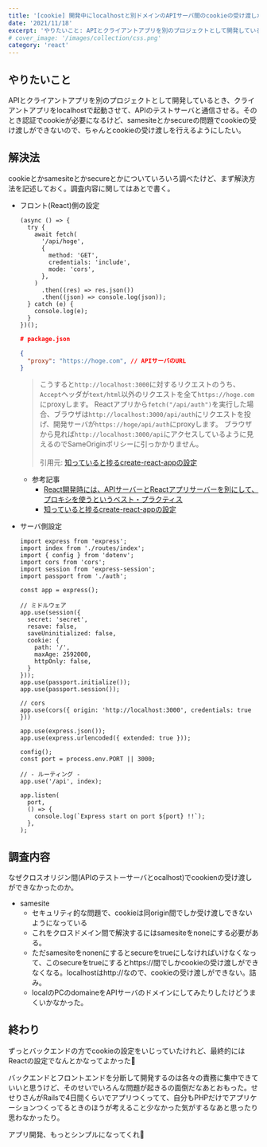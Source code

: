 ```yaml
---
title: '[cookie] 開発中にlocalhostと別ドメインのAPIサーバ間のcookieの受け渡しがうまくできないときはReactのproxyを設定するといい'
date: '2021/11/18'
excerpt: 'やりたいこと: APIとクライアントアプリを別のプロジェクトとして開発しているとき、クライアントアプリをlocalhostで起動させて、APIのテストサーバと通信させる。'
# cover_image: '/images/collection/css.png'
category: 'react'
---
```


## やりたいこと

APIとクライアントアプリを別のプロジェクトとして開発しているとき、クライアントアプリをlocalhostで起動させて、APIのテストサーバと通信させる。そのとき認証でcookieが必要になるけど、samesiteとかsecureの問題でcookieの受け渡しができないので、ちゃんとcookieの受け渡しを行えるようにしたい。

## 解決法

cookieとかsamesiteとかsecureとかについていろいろ調べたけど、まず解決方法を記述しておく。調査内容に関してはあとで書く。

- フロント(React)側の設定
    
    ```tsx
    (async () => {
      try {
        await fetch(
          '/api/hoge',
          {
            method: 'GET',
            credentials: 'include',
            mode: 'cors',
          },
        )
          .then((res) => res.json())
          .then((json) => console.log(json));
      } catch (e) {
        console.log(e);
      }
    })();
    ```
    
    ```json
    # package.json
    
    {
      "proxy": "https://hoge.com", // APIサーバのURL
    }
    ```
    
    >こうすると`http://localhost:3000`に対するリクエストのうち、`Accept`ヘッダが`text/html`以外のリクエストを全て`https://hoge.com`にproxyします。
    Reactアプリから`fetch("/api/auth")`を実行した場合、ブラウザは`http://localhost:3000/api/auth`にリクエストを投げ、開発サーバが`https://hoge/api/auth`にproxyします。
    ブラウザから見れば`http://localhost:3000/api`にアクセスしているように見えるのでSameOriginポリシーに引っかかりません。
    <br><br>
    引用元: [知っていると捗るcreate-react-appの設定](https://qiita.com/geekduck/items/6f99a3da15dd39658fff#%E9%96%8B%E7%99%BA%E4%B8%AD%E3%81%ABapi%E3%82%B5%E3%83%BC%E3%83%90%E3%81%AB%E3%83%AA%E3%82%AF%E3%82%A8%E3%82%B9%E3%83%88%E3%82%92%E6%8A%95%E3%81%92%E3%81%9F%E3%81%84)
    > 
    - 参考記事
        - [React開発時には、APIサーバーとReactアプリサーバーを別にして、プロキシを使うというベスト・プラクティス](https://applingo.tokyo/article/1568)
        - [知っていると捗るcreate-react-appの設定](https://qiita.com/geekduck/items/6f99a3da15dd39658fff#%E9%96%8B%E7%99%BA%E4%B8%AD%E3%81%ABapi%E3%82%B5%E3%83%BC%E3%83%90%E3%81%AB%E3%83%AA%E3%82%AF%E3%82%A8%E3%82%B9%E3%83%88%E3%82%92%E6%8A%95%E3%81%92%E3%81%9F%E3%81%84)
- サーバ側設定
    
    ```tsx
    import express from 'express';
    import index from './routes/index';
    import { config } from 'dotenv';
    import cors from 'cors';
    import session from 'express-session';
    import passport from './auth';
    
    const app = express();
    
    // ミドルウェア
    app.use(session({
      secret: 'secret',
      resave: false,
      saveUninitialized: false,
      cookie: {
        path: '/',
        maxAge: 2592000,
        httpOnly: false,
      }
    }));
    app.use(passport.initialize());
    app.use(passport.session());
    
    // cors
    app.use(cors({ origin: 'http://localhost:3000', credentials: true }))
    
    app.use(express.json());
    app.use(express.urlencoded({ extended: true }));
    
    config();
    const port = process.env.PORT || 3000;
    
    // - ルーティング -
    app.use('/api', index);
    
    app.listen(
      port,
      () => {
        console.log(`Express start on port ${port} !!`);
      },
    );
    ```

## 調査内容

なぜクロスオリジン間(APIのテストーサーバとocalhost)でcookienの受け渡しができなかったのか。

- samesite
    - セキュリティ的な問題で、cookieは同origin間でしか受け渡しできないようになっている
    - これをクロスドメイン間で解決するにはsamesiteをnoneにする必要がある。
    - ただsamesiteをnonenにするとsecureをtrueにしなければいけなくなって、このsecureをtrueにするとhttps://間でしかcookieの受け渡しができなくなる。localhostはhttp://なので、cookieの受け渡しができない。詰み。
    - localのPCのdomaineをAPIサーバのドメインにしてみたりしたけどうまくいかなかった。

## 終わり

ずっとバックエンドの方でcookieの設定をいじっていたけれど、最終的にはReactの設定でなんとかなってよかった💪

バックエンドとフロントエンドを分断して開発するのは各々の責務に集中できていいと思うけど、そのせいでいろんな問題が起きるの面倒だなあとおもった。せせりさんがRailsで4日間くらいでアプリつくってて、自分もPHPだけでアプリケーションつくってるときのほうが考えること少なかった気がするなあと思ったり思わなかったり。

アプリ開発、もっとシンプルになってくれ🙏